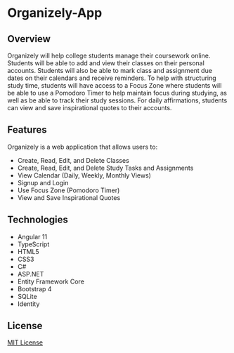 # Organizely-App

## Overview

Organizely will help college students manage their coursework online. Students will be able to add and view their classes on their personal accounts. Students will also be able to mark class and assignment due dates on their calendars and receive reminders. To help with structuring study time, students will have access to a Focus Zone where students will be able to use a Pomodoro Timer to help maintain focus during studying, as well as be able to track their study sessions. For daily affirmations, students can view and save inspirational quotes to their accounts.

## Features
Organizely is a web application that allows users to:
- Create, Read, Edit, and Delete Classes
- Create, Read, Edit, and Delete Study Tasks and Assignments
- View Calendar (Daily, Weekly, Monthly Views)
- Signup and Login
- Use Focus Zone (Pomodoro Timer)
- View and Save Inspirational Quotes

## Technologies
- Angular 11
- TypeScript
- HTML5
- CSS3
- C#
- ASP.NET
- Entity Framework Core
- Bootstrap 4
- SQLite
- Identity

## License

[MIT License](LICENSE)
